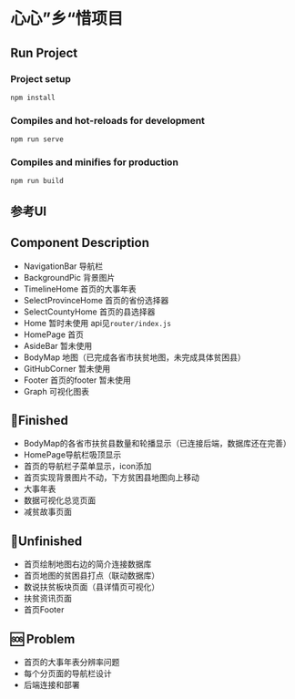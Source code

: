 # 心心”乡“惜项目

## Run Project
### Project setup
```
npm install
```

### Compiles and hot-reloads for development
```
npm run serve
```

### Compiles and minifies for production
```
npm run build
```

## 参考UI

[//]: # (<video src="src/assets/video/demo视频.mp4" width="800px" height="600px" controls="controls"></video>)

## Component Description
- NavigationBar 导航栏
- BackgroundPic 背景图片
- TimelineHome 首页的大事年表
- SelectProvinceHome 首页的省份选择器
- SelectCountyHome 首页的县选择器
- Home 暂时未使用 api见`router/index.js`
- HomePage 首页
- AsideBar 暂未使用
- BodyMap 地图（已完成各省市扶贫地图，未完成具体贫困县）
- GitHubCorner 暂未使用
- Footer 首页的footer 暂未使用
- Graph 可视化图表

## 🤩Finished
- BodyMap的各省市扶贫县数量和轮播显示（已连接后端，数据库还在完善）
- HomePage导航栏吸顶显示 
- 首页的导航栏子菜单显示，icon添加
- 首页实现背景图片不动，下方贫困县地图向上移动
- 大事年表
- 数据可视化总览页面
- 减贫故事页面

## 👊Unfinished
- 首页绘制地图右边的简介连接数据库
- 首页地图的贫困县打点（联动数据库）
- 数说扶贫板块页面（县详情页可视化）
- 扶贫资讯页面
- 首页Footer

## 🆘 Problem
- 首页的大事年表分辨率问题
- 每个分页面的导航栏设计
- 后端连接和部署

